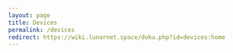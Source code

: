 ```yaml
---
layout: page
title: Devices
permalink: /devices
redirect: https://wiki.lunarnet.space/doku.php?id=devices:home
---
```

